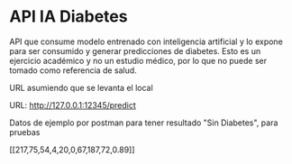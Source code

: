 # API IA Diabetes
API que consume modelo entrenado con inteligencia artificial y lo expone para ser consumido y generar predicciones de diabetes. Esto es un ejercicio académico y no un estudio médico, por lo que no puede ser tomado como referencia de salud.

URL asumiendo que se levanta el local

URL: http://127.0.0.1:12345/predict

Datos de ejemplo por postman para tener resultado "Sin Diabetes", para pruebas

[[217,75,54,4,20,0,67,187,72,0.89]]

